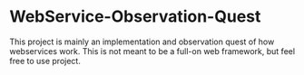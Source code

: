 # WebService-Observation-Quest
This project is mainly an implementation and observation quest of how webservices work. This is not meant to be a full-on web framework, but feel free to use project.
